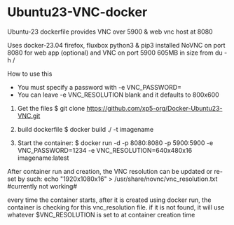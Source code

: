 # Ubuntu23-VNC-docker
 Ubuntu-23 dockerfile provides VNC over 5900 & web vnc host at 8080
 
 
 Uses docker-23.04 
 firefox, fluxbox
 python3 & pip3 installed 
 NoVNC on port 8080 for web app (optional)
 and VNC on port 5900 
 605MB in size from du -h / 


How to use this
* You must specify a password with -e VNC_PASSWORD= 
* You can leave -e VNC_RESOLUTION blank and it defaults to 800x600


1) Get the files
 $ git clone https://github.com/xp5-org/Docker-Ubuntu23-VNC.git

2) build dockerfile 
 $ docker build ./ -t imagename
 
3) Start the container:
 $ docker run -d -p 8080:8080 -p 5900:5900 -e VNC_PASSWORD=1234 -e VNC_RESOLUTION=640x480x16 imagename:latest



After container run and creation, the VNC resolution can be updated or re-set by such:
echo "1920x1080x16" > /usr/share/novnc/vnc_resolution.txt #currently not working#


every time the container starts, after it is created using docker run, the container is checking for this vnc_resolution file. if it is not found, it will use whatever $VNC_RESOLUTION is set to at container creation time 
